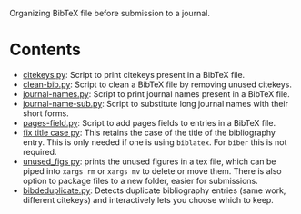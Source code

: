 Organizing BibTeX file before submission to a journal.

# Contents
- [citekeys.py](citekeys.py): Script to print citekeys present in a BibTeX file.
- [clean-bib.py](clean-bib.py): Script to clean a BibTeX file by removing unused citekeys.
- [journal-names.py](journal-names.py): Script to print journal names present in a BibTeX file.
- [journal-name-sub.py](journal-name-sub.py): Script to substitute long journal names with their short forms.
- [pages-field.py](pages-field.py): Script to add pages fields to entries in a BibTeX file.
- [fix title case py](fix-title-case.py): This retains the case of the title of the bibliography entry. This is only needed if one is using `biblatex`. For `biber` this is not required.
- [unused_figs py](unused_figs.py): prints the unused figures in a tex file, which can be piped into `xargs rm` or `xargs mv` to delete or move them. There is also option to package files to a new folder, easier for submissions.
- [bibdeduplicate.py](bibdeduplicate.py): Detects duplicate bibliography entries (same work, different citekeys) and interactively lets you choose which to keep.
